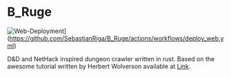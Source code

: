 # B_Ruge

![Web-Deployment](https://github.com/SebastianRiga/B_Ruge/actions/workflows/deploy_web.yml/badge.svg?branch=main)](https://github.com/SebastianRiga/B_Ruge/actions/workflows/deploy_web.yml)

D&D and NetHack inspired dungeon crawler written in rust.
Based on the awesome tutorial written by Herbert Wolverson available at
[Link](https://bfnightly.bracketproductions.com/rustbook/chapter_0.html).
